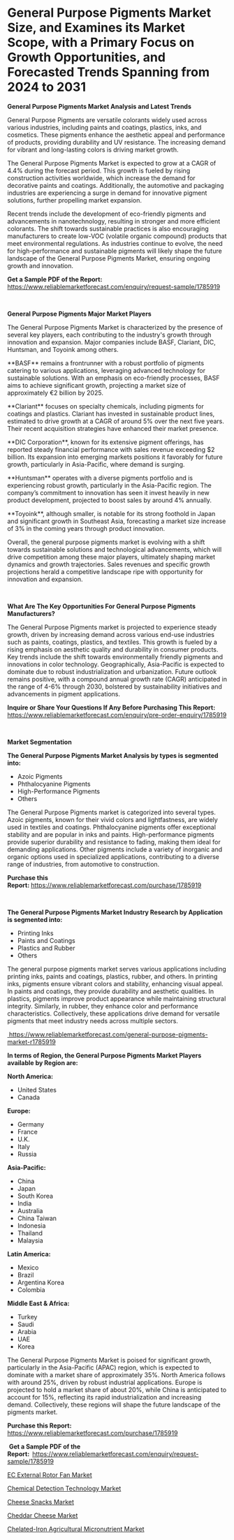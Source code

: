 <p><h1>General Purpose Pigments Market Size, and Examines its Market Scope, with a Primary Focus on Growth Opportunities, and Forecasted Trends Spanning from 2024 to 2031</h1></p><p><strong>General Purpose Pigments Market Analysis and Latest Trends</strong></p>
<p><p>General Purpose Pigments are versatile colorants widely used across various industries, including paints and coatings, plastics, inks, and cosmetics. These pigments enhance the aesthetic appeal and performance of products, providing durability and UV resistance. The increasing demand for vibrant and long-lasting colors is driving market growth.</p><p>The General Purpose Pigments Market is expected to grow at a CAGR of 4.4% during the forecast period. This growth is fueled by rising construction activities worldwide, which increase the demand for decorative paints and coatings. Additionally, the automotive and packaging industries are experiencing a surge in demand for innovative pigment solutions, further propelling market expansion.</p><p>Recent trends include the development of eco-friendly pigments and advancements in nanotechnology, resulting in stronger and more efficient colorants. The shift towards sustainable practices is also encouraging manufacturers to create low-VOC (volatile organic compound) products that meet environmental regulations. As industries continue to evolve, the need for high-performance and sustainable pigments will likely shape the future landscape of the General Purpose Pigments Market, ensuring ongoing growth and innovation.</p></p>
<p><strong>Get a Sample PDF of the Report:&nbsp;</strong> <a href="https://www.reliablemarketforecast.com/enquiry/request-sample/1785919?utm_campaign=121&utm_medium=2&utm_source=Github&utm_content=ia&utm_term=19122024&utm_id=general-purpose-pigments">https://www.reliablemarketforecast.com/enquiry/request-sample/1785919</a></p>
<p>&nbsp;</p>
<p><strong>General Purpose Pigments Major Market Players</strong></p>
<p><p>The General Purpose Pigments Market is characterized by the presence of several key players, each contributing to the industry's growth through innovation and expansion. Major companies include BASF, Clariant, DIC, Huntsman, and Toyoink among others. </p><p>**BASF** remains a frontrunner with a robust portfolio of pigments catering to various applications, leveraging advanced technology for sustainable solutions. With an emphasis on eco-friendly processes, BASF aims to achieve significant growth, projecting a market size of approximately €2 billion by 2025.</p><p>**Clariant** focuses on specialty chemicals, including pigments for coatings and plastics. Clariant has invested in sustainable product lines, estimated to drive growth at a CAGR of around 5% over the next five years. Their recent acquisition strategies have enhanced their market presence.</p><p>**DIC Corporation**, known for its extensive pigment offerings, has reported steady financial performance with sales revenue exceeding $2 billion. Its expansion into emerging markets positions it favorably for future growth, particularly in Asia-Pacific, where demand is surging.</p><p>**Huntsman** operates with a diverse pigments portfolio and is experiencing robust growth, particularly in the Asia-Pacific region. The company’s commitment to innovation has seen it invest heavily in new product development, projected to boost sales by around 4% annually.</p><p>**Toyoink**, although smaller, is notable for its strong foothold in Japan and significant growth in Southeast Asia, forecasting a market size increase of 3% in the coming years through product innovation.</p><p>Overall, the general purpose pigments market is evolving with a shift towards sustainable solutions and technological advancements, which will drive competition among these major players, ultimately shaping market dynamics and growth trajectories. Sales revenues and specific growth projections herald a competitive landscape ripe with opportunity for innovation and expansion.</p></p>
<p>&nbsp;</p>
<p><strong>What Are The Key Opportunities For General Purpose Pigments Manufacturers?</strong></p>
<p><p>The General Purpose Pigments market is projected to experience steady growth, driven by increasing demand across various end-use industries such as paints, coatings, plastics, and textiles. This growth is fueled by a rising emphasis on aesthetic quality and durability in consumer products. Key trends include the shift towards environmentally friendly pigments and innovations in color technology. Geographically, Asia-Pacific is expected to dominate due to robust industrialization and urbanization. Future outlook remains positive, with a compound annual growth rate (CAGR) anticipated in the range of 4-6% through 2030, bolstered by sustainability initiatives and advancements in pigment applications.</p></p>
<p><strong>Inquire or Share Your Questions If Any Before Purchasing This Report:</strong> <a href="https://www.reliablemarketforecast.com/enquiry/pre-order-enquiry/1785919?utm_campaign=121&utm_medium=2&utm_source=Github&utm_content=ia&utm_term=19122024&utm_id=general-purpose-pigments">https://www.reliablemarketforecast.com/enquiry/pre-order-enquiry/1785919</a></p>
<p>&nbsp;</p>
<p><strong>Market Segmentation</strong></p>
<p><strong>The General Purpose Pigments Market Analysis by types is segmented into:</strong></p>
<p><ul><li>Azoic Pigments</li><li>Phthalocyanine Pigments</li><li>High-Performance Pigments</li><li>Others</li></ul></p>
<p><p>The General Purpose Pigments market is categorized into several types. Azoic pigments, known for their vivid colors and lightfastness, are widely used in textiles and coatings. Phthalocyanine pigments offer exceptional stability and are popular in inks and paints. High-performance pigments provide superior durability and resistance to fading, making them ideal for demanding applications. Other pigments include a variety of inorganic and organic options used in specialized applications, contributing to a diverse range of industries, from automotive to construction.</p></p>
<p><strong>Purchase this Report:&nbsp;</strong><a href="https://www.reliablemarketforecast.com/purchase/1785919?utm_campaign=121&utm_medium=2&utm_source=Github&utm_content=ia&utm_term=19122024&utm_id=general-purpose-pigments">https://www.reliablemarketforecast.com/purchase/1785919</a></p>
<p>&nbsp;</p>
<p><strong>The General Purpose Pigments Market Industry Research by Application is segmented into:</strong></p>
<p><ul><li>Printing Inks</li><li>Paints and Coatings</li><li>Plastics and Rubber</li><li>Others</li></ul></p>
<p><p>The general purpose pigments market serves various applications including printing inks, paints and coatings, plastics, rubber, and others. In printing inks, pigments ensure vibrant colors and stability, enhancing visual appeal. In paints and coatings, they provide durability and aesthetic qualities. In plastics, pigments improve product appearance while maintaining structural integrity. Similarly, in rubber, they enhance color and performance characteristics. Collectively, these applications drive demand for versatile pigments that meet industry needs across multiple sectors.</p></p>
<p><a href="https://www.reliablemarketforecast.com/general-purpose-pigments-market-r1785919?utm_campaign=121&utm_medium=2&utm_source=Github&utm_content=ia&utm_term=19122024&utm_id=general-purpose-pigments">&nbsp;https://www.reliablemarketforecast.com/general-purpose-pigments-market-r1785919</a></p>
<p><strong>In terms of Region, the General Purpose Pigments Market Players available by Region are:</strong></p>
<p>
    <p> <strong> North America: </strong>
        <ul>
            <li>United States</li>
            <li>Canada</li>
        </ul>
        </p> 
    <p> <strong> Europe: </strong>
        <ul>
            <li>Germany</li>
            <li>France</li>
            <li>U.K.</li>
            <li>Italy</li>
            <li>Russia</li>
        </ul>
        </p> 
    <p> <strong> Asia-Pacific: </strong>
        <ul>
            <li>China</li>
            <li>Japan</li>
            <li>South Korea</li>
            <li>India</li>
            <li>Australia</li>
            <li>China Taiwan</li>
            <li>Indonesia</li>
            <li>Thailand</li>
            <li>Malaysia</li>
        </ul>
        </p> 
    <p> <strong> Latin America: </strong>
        <ul>
            <li>Mexico</li>
            <li>Brazil</li>
            <li>Argentina Korea</li>
            <li>Colombia</li>
        </ul>
        </p> 
    <p> <strong> Middle East & Africa: </strong>
        <ul>
            <li>Turkey</li>
            <li>Saudi</li>
            <li>Arabia</li>
            <li>UAE</li>
            <li>Korea</li>
        </ul>
    </p>
    </p>
<p><p>The General Purpose Pigments Market is poised for significant growth, particularly in the Asia-Pacific (APAC) region, which is expected to dominate with a market share of approximately 35%. North America follows with around 25%, driven by robust industrial applications. Europe is projected to hold a market share of about 20%, while China is anticipated to account for 15%, reflecting its rapid industrialization and increasing demand. Collectively, these regions will shape the future landscape of the pigments market.</p></p>
<p><strong>Purchase this Report: </strong><a href="https://www.reliablemarketforecast.com/purchase/1785919?utm_campaign=121&utm_medium=2&utm_source=Github&utm_content=ia&utm_term=19122024&utm_id=general-purpose-pigments">https://www.reliablemarketforecast.com/purchase/1785919</a></p>
<p>&nbsp;<strong>Get a Sample PDF of the Report:&nbsp;&nbsp;</strong><a href="https://www.reliablemarketforecast.com/enquiry/request-sample/1785919?utm_campaign=121&utm_medium=2&utm_source=Github&utm_content=ia&utm_term=19122024&utm_id=general-purpose-pigments">https://www.reliablemarketforecast.com/enquiry/request-sample/1785919</a></p>
<p><strong></strong></p>
<p><p><a href="https://github.com/RoccoManning/Market-Research-Report-List-7/blob/main/ec-external-rotor-fan-market.md?utm_campaign=121&utm_medium=2&utm_source=Github&utm_content=ia&utm_term=19122024&utm_id=general-purpose-pigments">EC External Rotor Fan Market</a></p><p><a href="https://www.linkedin.com/pulse/according-market-research-chemical-detection-technology-qidnf?utm_campaign=121&utm_medium=2&utm_source=Github&utm_content=ia&utm_term=19122024&utm_id=general-purpose-pigments">Chemical Detection Technology Market</a></p><p><a href="https://www.linkedin.com/pulse/market-analysis-cheese-snacks-markets-46-cagr-forecast-w9eye?utm_campaign=121&utm_medium=2&utm_source=Github&utm_content=ia&utm_term=19122024&utm_id=general-purpose-pigments">Cheese Snacks Market</a></p><p><a href="https://www.linkedin.com/pulse/assessing-impact-recent-trends-cheddar-cheese-market-influence-wxojc?utm_campaign=121&utm_medium=2&utm_source=Github&utm_content=ia&utm_term=19122024&utm_id=general-purpose-pigments">Cheddar Cheese Market</a></p><p><a href="https://www.linkedin.com/pulse/global-perspectives-chelated-iron-agricultural-micronutrient-cu0jc?utm_campaign=121&utm_medium=2&utm_source=Github&utm_content=ia&utm_term=19122024&utm_id=general-purpose-pigments">Chelated-Iron Agricultural Micronutrient Market</a></p></p>